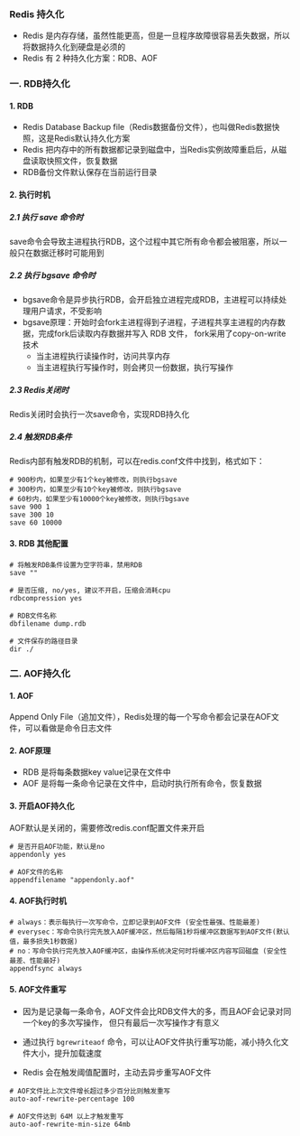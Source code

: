 ### Redis 持久化
* Redis 是内存存储，虽然性能更高，但是一旦程序故障很容易丢失数据，所以将数据持久化到硬盘是必须的
* Redis 有 2 种持久化方案：RDB、AOF

### 一. RDB持久化 
#### 1. RDB
* Redis Database Backup file（Redis数据备份文件），也叫做Redis数据快照，这是Redis默认持久化方案
* Redis 把内存中的所有数据都记录到磁盘中，当Redis实例故障重启后，从磁盘读取快照文件，恢复数据
* RDB备份文件默认保存在当前运行目录

#### 2. 执行时机
##### 2.1 执行 save 命令时
save命令会导致主进程执行RDB，这个过程中其它所有命令都会被阻塞，所以一般只在数据迁移时可能用到
    
##### 2.2 执行 bgsave 命令时
* bgsave命令是异步执行RDB，会开启独立进程完成RDB，主进程可以持续处理用户请求，不受影响
* bgsave原理：开始时会fork主进程得到子进程，子进程共享主进程的内存数据，完成fork后读取内存数据并写入 RDB 文件，
fork采用了copy-on-write技术
  - 当主进程执行读操作时，访问共享内存
  - 当主进程执行写操作时，则会拷贝一份数据，执行写操作
  
  
##### 2.3 Redis关闭时
Redis关闭时会执行一次save命令，实现RDB持久化


##### 2.4 触发RDB条件
Redis内部有触发RDB的机制，可以在redis.conf文件中找到，格式如下：

```
# 900秒内，如果至少有1个key被修改，则执行bgsave 
# 300秒内，如果至少有10个key被修改，则执行bgsave 
# 60秒内，如果至少有10000个key被修改，则执行bgsave
save 900 1  
save 300 10  
save 60 10000 
```

#### 3. RDB 其他配置
``` 
# 将触发RDB条件设置为空字符串，禁用RDB
save "" 

# 是否压缩, no/yes, 建议不开启，压缩会消耗cpu
rdbcompression yes

# RDB文件名称
dbfilename dump.rdb  

# 文件保存的路径目录
dir ./ 
```






### 二. AOF持久化 
#### 1. AOF
Append Only File（追加文件），Redis处理的每一个写命令都会记录在AOF文件，可以看做是命令日志文件


#### 2. AOF原理
* RDB 是将每条数据key value记录在文件中
* AOF 是将每一条命令记录在文件中，启动时执行所有命令，恢复数据
 

#### 3. 开启AOF持久化
AOF默认是关闭的，需要修改redis.conf配置文件来开启

```
# 是否开启AOF功能，默认是no
appendonly yes

# AOF文件的名称
appendfilename "appendonly.aof"
```

#### 4. AOF执行时机  
```
# always：表示每执行一次写命令，立即记录到AOF文件 (安全性最强、性能最差)
# everysec：写命令执行完先放入AOF缓冲区，然后每隔1秒将缓冲区数据写到AOF文件(默认值，最多损失1秒数据)
# no：写命令执行完先放入AOF缓冲区，由操作系统决定何时将缓冲区内容写回磁盘 (安全性最差、性能最好)
appendfsync always 
```

#### 5. AOF文件重写
* 因为是记录每一条命令，AOF文件会比RDB文件大的多，而且AOF会记录对同一个key的多次写操作，
但只有最后一次写操作才有意义

* 通过执行 `bgrewriteaof` 命令，可以让AOF文件执行重写功能，减小持久化文件大小，提升加载速度
* Redis 会在触发阈值配置时，主动去异步重写AOF文件

```
# AOF文件比上次文件增长超过多少百分比则触发重写
auto-aof-rewrite-percentage 100

# AOF文件达到 64M 以上才触发重写 
auto-aof-rewrite-min-size 64mb 
```


